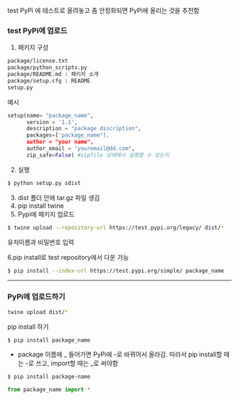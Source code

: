 test PyPi 에 테스트로 올려놓고 좀 안정화되면 PyPi에 올리는 것을 추천함

### test PyPi에 업로드
1. 패키지 구성
```bash
package/license.txt
package/python_scripts.py
package/README.md : 패키지 소개
package/setup.cfg : README
setup.py
```

예시
```python
setup(name= "package_name",
      version = '1.1',
      description = "package discription",
      packages=['package_name"],
      author = "your name",
      author_email = "youremail@dd.com",
      zip_safe=False) #zipfile 상태에서 실행할 수 있는지
```
2. 실행
```bash
$ python setup.py sdist
```

3. dist 폴더 안에 tar.gz 파일 생김
4. pip install twine
5. Pypi에 패키지 업로드

```bash
$ twine upload --repository-url https://test.pypi.org/legacy/ dist/*
```
유저이름과 비밀번호 입력

6.pip install로 test repository에서 다운 가능
```bash
$ pip install --index-url https://test.pypi.org/simple/ package_name
```

---
### PyPi에 업로드하기
```bash
twine upload dist/*
```

pip install 하기
```bash
$ pip install package_name
```

* package 이름에 _ 들어가면 PyPi에 -로 바뀌어서 올라감.
따라서 pip install할 때는 -로 쓰고, import할 때는 \_로 써야함
```bash
$ pip install package-name
```
```python
from package_name import *
```
